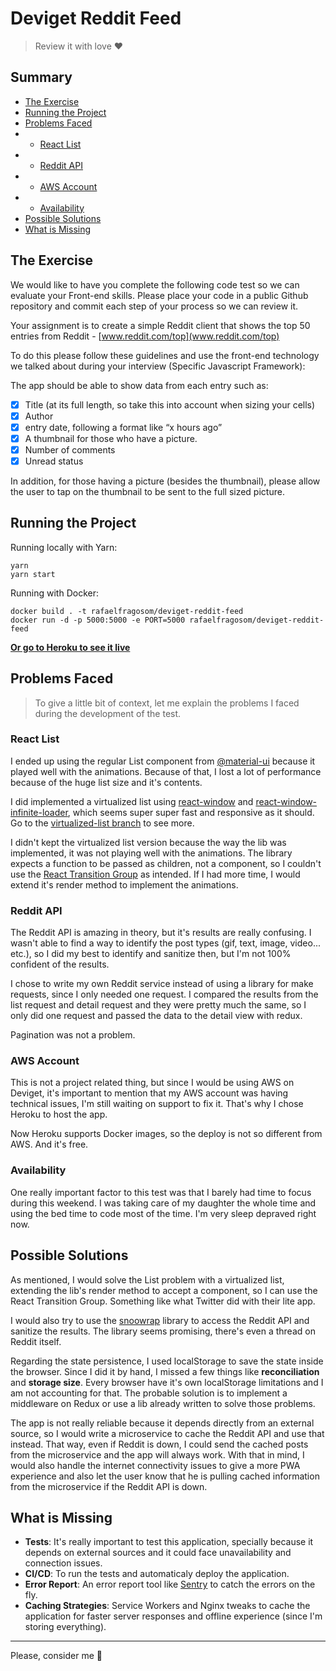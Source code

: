 # Deviget Reddit Feed
> Review it with love ❤️

## Summary

- [The Exercise](#the-exercise)
- [Running the Project](#running-the-project)
- [Problems Faced](#problems-faced)
- - [React List](#react-list)
- - [Reddit API](#reddit-api)
- - [AWS Account](#aws-account)
- - [Availability](#availability)
- [Possible Solutions](#possible-solutions)
- [What is Missing](#what_is_missing)

## The Exercise

We would like to have you complete the following code test so we can evaluate your Front-end skills. Please place your code in a public Github repository and commit each step of your process so we can review it.

Your assignment is to create a simple Reddit client that shows the top 50 entries from Reddit - [www.reddit.com/top](www.reddit.com/top)

To do this please follow these guidelines and use the front-end technology we talked about during your interview (Specific Javascript Framework):

The app should be able to show data from each entry such as:

- [x] Title (at its full length, so take this into account when sizing your cells)
- [x] Author
- [x] entry date, following a format like “x hours ago”
- [x] A thumbnail for those who have a picture.
- [x] Number of comments
- [x] Unread status

In addition, for those having a picture (besides the thumbnail), please allow the user to tap on the thumbnail to be sent to the full sized picture.

## Running the Project

Running locally with Yarn:

```
yarn
yarn start
```

Running with Docker:

```
docker build . -t rafaelfragosom/deviget-reddit-feed
docker run -d -p 5000:5000 -e PORT=5000 rafaelfragosom/deviget-reddit-feed
```

**[Or go to Heroku to see it live](https://deviget-reddit-feed.herokuapp.com/)**

## Problems Faced
> To give a little bit of context, let me explain the problems I faced during the development of the test.

### React List

I ended up using the regular List component from [@material-ui](https://material-ui.com/) because it played well with the animations. Because of that, I lost a lot of performance because of the huge list size and it's contents.

I did implemented a virtualized list using [react-window](https://github.com/bvaughn/react-window/) and [react-window-infinite-loader](https://www.npmjs.com/package/react-window-infinite-loader), which seems super super fast and responsive as it should. Go to the [virtualized-list branch](https://github.com/rafaelfragosom/deviget-reddit-feed/tree/virtualized-list) to see more.

I didn't kept the virtualized list version because the way the lib was implemented, it was not playing well with the animations. The library expects a function to be passed as children, not a component, so I couldn't use the [React Transition Group](https://reactcommunity.org/react-transition-group/) as intended. If I had more time, I would extend it's render method to implement the animations.

### Reddit API

The Reddit API is amazing in theory, but it's results are really confusing. I wasn't able to find a way to identify the post types (gif, text, image, video... etc.), so I did my best to identify and sanitize then, but I'm not 100% confident of the results.

I chose to write my own Reddit service instead of using a library for make requests, since I only needed one request. I compared the results from the list request and detail request and they were pretty much the same, so I only did one request and passed the data to the detail view with redux.

Pagination was not a problem.

### AWS Account

This is not a project related thing, but since I would be using AWS on Deviget, it's important to mention that my AWS account was having technical issues, I'm still waiting on support to fix it. That's why I chose Heroku to host the app.

Now Heroku supports Docker images, so the deploy is not so different from AWS. And it's free.

### Availability

One really important factor to this test was that I barely had time to focus during this weekend. I was taking care of my daughter the whole time and using the bed time to code most of the time. I'm very sleep depraved right now.

## Possible Solutions

As mentioned, I would solve the List problem with a virtualized list, extending the lib's render method to accept a component, so I can use the React Transition Group. Something like what Twitter did with their lite app.

I would also try to use the [snoowrap](https://github.com/not-an-aardvark/snoowrap) library to access the Reddit API and sanitize the results. The library seems promising, there's even a thread on Reddit itself.

Regarding the state persistence, I used localStorage to save the state inside the browser. Since I did it by hand, I missed a few things like **reconciliation** and **storage size**. Every browser have it's own localStorage limitations and I am not accounting for that. The probable solution is to implement a middleware on Redux or use a lib already written to solve those problems.

The app is not really reliable because it depends directly from an external source, so I would write a microservice to cache the Reddit API and use that instead. That way, even if Reddit is down, I could send the cached posts from the microservice and the app will always work. With that in mind, I would also handle the internet connectivity issues to give a more PWA experience and also let the user know that he is pulling cached information from the microservice if the Reddit API is down.

## What is Missing

- **Tests**: It's really important to test this application, specially because it depends on external sources and it could face unavailability and connection issues.
- **CI/CD**: To run the tests and automaticaly deploy the application.
- **Error Report**: An error report tool like [Sentry](https://sentry.io/for/javascript/) to catch the errors on the fly.
- **Caching Strategies**: Service Workers and Nginx tweaks to cache the application for faster server responses and offline experience (since I'm storing everything).

-------------------

Please, consider me 🙏
